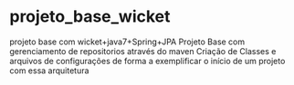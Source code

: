 # projeto_base_wicket
projeto base com wicket+java7+Spring+JPA
Projeto Base com gerenciamento de repositorios através do maven
Criação de Classes e arquivos de configurações de forma a exemplificar o início de um projeto com essa arquitetura
